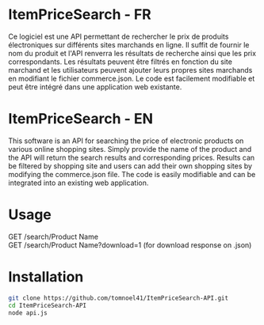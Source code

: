 # ItemPriceSearch - FR

Ce logiciel est une API permettant de rechercher le prix de produits électroniques sur différents sites marchands en ligne. Il suffit de fournir le nom du produit et l'API renverra les résultats de recherche ainsi que les prix correspondants. Les résultats peuvent être filtrés en fonction du site marchand et les utilisateurs peuvent ajouter leurs propres sites marchands en modifiant le fichier commerce.json. Le code est facilement modifiable et peut être intégré dans une application web existante.

# ItemPriceSearch - EN

This software is an API for searching the price of electronic products on various online shopping sites. Simply provide the name of the product and the API will return the search results and corresponding prices. Results can be filtered by shopping site and users can add their own shopping sites by modifying the commerce.json file. The code is easily modifiable and can be integrated into an existing web application.

# Usage
GET /search/Product Name<br>
GET /search/Product Name?download=1 (for download response on .json)

# Installation

```bash
git clone https://github.com/tomnoel41/ItemPriceSearch-API.git
cd ItemPriceSearch-API
node api.js
```
